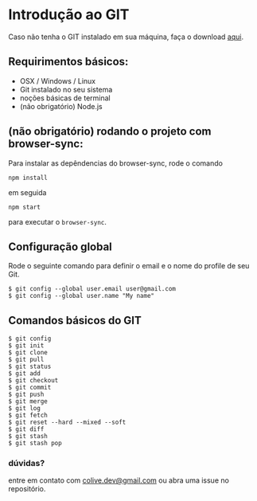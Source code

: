 # Introdução ao GIT
Caso não tenha o GIT instalado em sua máquina, faça o download [aqui](https://git-scm.com/downloads).

## Requirimentos básicos:
* OSX / Windows / Linux
* Git instalado no seu sistema
* noções básicas de terminal
* (não obrigatório) Node.js 

## (não obrigatório) rodando o projeto com browser-sync:

Para instalar as depêndencias do browser-sync, rode o comando
```
npm install
```

em seguida
```
npm start
``` 
para executar o `browser-sync`.

## Configuração global
Rode o seguinte comando para definir o email e o nome do profile de seu Git.

```
$ git config --global user.email user@gmail.com
$ git config --global user.name "My name"
```

## Comandos básicos do GIT
```
$ git config
$ git init
$ git clone
$ git pull
$ git status
$ git add
$ git checkout
$ git commit
$ git push
$ git merge
$ git log
$ git fetch
$ git reset --hard --mixed --soft
$ git diff
$ git stash
$ git stash pop
```

### dúvidas?
entre em contato com [colive.dev@gmail.com](mailto:colive.dev@gmail.com) ou abra uma issue no repositório.